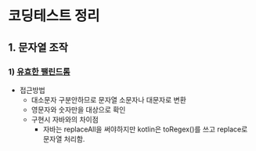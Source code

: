# 코딩테스트 정리
## 1. 문자열 조작
### 1) [유효한 팰린드롬](../code/StringControll/ValidPalindrome.kt)
- 접근방법
    - 대소문자 구분안하므로 문자열 소문자나 대문자로 변환
    - 영문자와 숫자만을 대상으로 확인
    - 구현시 자바와의 차이점
        - 자바는 replaceAll을 써야하지만 kotlin은 toRegex()를 쓰고 replace로 문자열 처리함.
